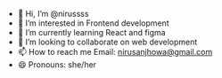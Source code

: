 - 👋 Hi, I’m @nirussss
- 👀 I’m interested in Frontend development
- 🌱 I’m currently learning React and figma 
- 💞️ I’m looking to collaborate on web development
- 📫 How to reach me Email: nirusanjhowa@gmail.com
- 😄 Pronouns: she/her


